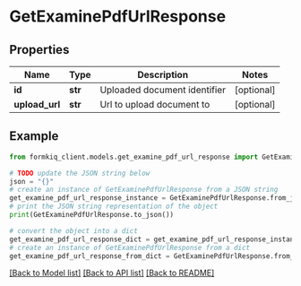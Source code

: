 # GetExaminePdfUrlResponse


## Properties

Name | Type | Description | Notes
------------ | ------------- | ------------- | -------------
**id** | **str** | Uploaded document identifier | [optional] 
**upload_url** | **str** | Url to upload document to | [optional] 

## Example

```python
from formkiq_client.models.get_examine_pdf_url_response import GetExaminePdfUrlResponse

# TODO update the JSON string below
json = "{}"
# create an instance of GetExaminePdfUrlResponse from a JSON string
get_examine_pdf_url_response_instance = GetExaminePdfUrlResponse.from_json(json)
# print the JSON string representation of the object
print(GetExaminePdfUrlResponse.to_json())

# convert the object into a dict
get_examine_pdf_url_response_dict = get_examine_pdf_url_response_instance.to_dict()
# create an instance of GetExaminePdfUrlResponse from a dict
get_examine_pdf_url_response_from_dict = GetExaminePdfUrlResponse.from_dict(get_examine_pdf_url_response_dict)
```
[[Back to Model list]](../README.md#documentation-for-models) [[Back to API list]](../README.md#documentation-for-api-endpoints) [[Back to README]](../README.md)



